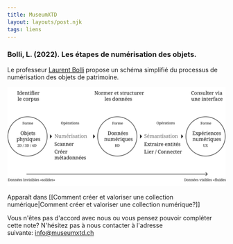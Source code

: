```yaml
---
title: MuseumXTD
layout: layouts/post.njk
tags: liens
---
```

### Bolli, L. (2022). Les étapes de numérisation des objets.

Le professeur [Laurent Bolli](https://www.linkedin.com/in/laurentbolli/) propose un schéma simplifié du processus de numérisation des objets de patrimoine.  

<picture>
  <source media="(max-width: 599px)" srcset="/images/Bolli-L_Les-étapes-de-numérisation-des-objets_mobile.svg" />
  <source media="(min-width: 600px)" srcset="/images/Bolli-L_Les-étapes-de-numérisation-des-objets.svg" />
  <img src="/images/Bolli-L_Les-étapes-de-numérisation-des-objets.svg" alt="Shéma du processus. Des Données Invisibles «solides» aux Données visibles «fluides». 1, Identifier le corpus: Objets physiques. 2, Scanner et Créer les métadonnées. 3, Normer et structurer les données: Données numériques. 4, Sémantisation, Extraire entités et Lier / Connecter. 5. Consulter via une interface." />
</picture>


Apparaît dans [[Comment créer et valoriser une collection numérique|Comment créer et valoriser une collection numérique?]]

Vous n'êtes pas d'accord avec nous ou vous pensez pouvoir compléter cette note? N'hésitez pas à nous contacter à l'adresse suivante: [info@museumxtd.ch](mailto:info@museumxtd.ch)